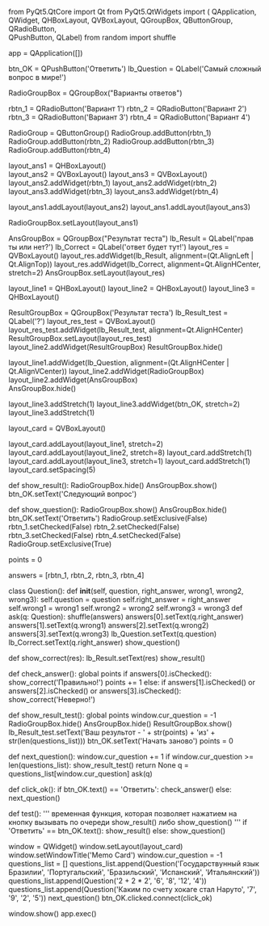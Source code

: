 from PyQt5.QtCore import Qt
from PyQt5.QtWidgets import (
        QApplication, QWidget, 
        QHBoxLayout, QVBoxLayout, 
        QGroupBox, QButtonGroup, QRadioButton,  
        QPushButton, QLabel)
from random import shuffle     
 
app = QApplication([])
 
btn_OK = QPushButton('Ответить') 
lb_Question = QLabel('Самый сложный вопрос в мире!') 
 
RadioGroupBox = QGroupBox("Варианты ответов")
 
rbtn_1 = QRadioButton('Вариант 1')
rbtn_2 = QRadioButton('Вариант 2')
rbtn_3 = QRadioButton('Вариант 3')
rbtn_4 = QRadioButton('Вариант 4')
 
RadioGroup = QButtonGroup() 
RadioGroup.addButton(rbtn_1)
RadioGroup.addButton(rbtn_2)
RadioGroup.addButton(rbtn_3)
RadioGroup.addButton(rbtn_4)
 
layout_ans1 = QHBoxLayout()   
layout_ans2 = QVBoxLayout()
layout_ans3 = QVBoxLayout()
layout_ans2.addWidget(rbtn_1) 
layout_ans2.addWidget(rbtn_2)
layout_ans3.addWidget(rbtn_3) 
layout_ans3.addWidget(rbtn_4)
 
layout_ans1.addLayout(layout_ans2)
layout_ans1.addLayout(layout_ans3)
 
RadioGroupBox.setLayout(layout_ans1)
 
AnsGroupBox = QGroupBox("Результат теста")
lb_Result = QLabel('прав ты или нет?') 
lb_Correct = QLabel('ответ будет тут!')
layout_res = QVBoxLayout()
layout_res.addWidget(lb_Result, alignment=(Qt.AlignLeft | Qt.AlignTop))
layout_res.addWidget(lb_Correct, alignment=Qt.AlignHCenter, stretch=2)
AnsGroupBox.setLayout(layout_res)

layout_line1 = QHBoxLayout() 
layout_line2 = QHBoxLayout() 
layout_line3 = QHBoxLayout() 

ResultGroupBox = QGroupBox('Результат теста')
lb_Result_test = QLabel('?')
layout_res_test = QVBoxLayout()
layout_res_test.addWidget(lb_Result_test, alignment=Qt.AlignHCenter)
ResultGroupBox.setLayout(layout_res_test)
layout_line2.addWidget(ResultGroupBox)
ResultGroupBox.hide()
 
layout_line1.addWidget(lb_Question, alignment=(Qt.AlignHCenter | Qt.AlignVCenter))
layout_line2.addWidget(RadioGroupBox)   
layout_line2.addWidget(AnsGroupBox)  
AnsGroupBox.hide()
 
layout_line3.addStretch(1)
layout_line3.addWidget(btn_OK, stretch=2)
layout_line3.addStretch(1)
 
layout_card = QVBoxLayout()
 
layout_card.addLayout(layout_line1, stretch=2)
layout_card.addLayout(layout_line2, stretch=8)
layout_card.addStretch(1)
layout_card.addLayout(layout_line3, stretch=1)
layout_card.addStretch(1)
layout_card.setSpacing(5)

def show_result():
    RadioGroupBox.hide()
    AnsGroupBox.show()
    btn_OK.setText('Следующий вопрос')
 
def show_question():
    RadioGroupBox.show()
    AnsGroupBox.hide()
    btn_OK.setText('Ответить')
    RadioGroup.setExclusive(False)
    rbtn_1.setChecked(False)
    rbtn_2.setChecked(False)
    rbtn_3.setChecked(False)
    rbtn_4.setChecked(False)
    RadioGroup.setExclusive(True)

points = 0

answers = [rbtn_1, rbtn_2, rbtn_3, rbtn_4]

class Question():
    def __init__(self, question, right_answer, wrong1, wrong2, wrong3):
        self.question = question
        self.right_answer = right_answer
        self.wrong1 = wrong1
        self.wrong2 = wrong2
        self.wrong3 = wrong3
def ask(q: Question):
    shuffle(answers)
    answers[0].setText(q.right_answer)
    answers[1].setText(q.wrong1)
    answers[2].setText(q.wrong2)
    answers[3].setText(q.wrong3)
    lb_Question.setText(q.question)
    lb_Correct.setText(q.right_answer)
    show_question()

def show_correct(res):
    lb_Result.setText(res)
    show_result()

def check_answer():
    global points
    if answers[0].isChecked():
        show_correct('Правильно!')
        points += 1
    else:
        if answers[1].isChecked() or answers[2].isChecked() or answers[3].isChecked():
            show_correct('Неверно!')

def show_result_test():
    global points
    window.cur_question = -1
    RadioGroupBox.hide()
    AnsGroupBox.hide()
    ResultGroupBox.show()
    lb_Result_test.setText('Ваш результот - ' + str(points) + 'из' + str(len(questions_list)))
    btn_OK.setText('Начать заново')
    points = 0


def next_question():
    window.cur_question += 1
    if window.cur_question >= len(questions_list):
        show_result_test()
        return None
    q = questions_list[window.cur_question]
    ask(q)

def click_ok():
    if btn_OK.text() == 'Ответить':
        check_answer()
    else:
        next_question()

def test():
    ''' временная функция, которая позволяет нажатием на кнопку вызывать по очереди
    show_result() либо show_question() '''
    if 'Ответить' == btn_OK.text():
        show_result()
    else:
        show_question()
 
window = QWidget()
window.setLayout(layout_card)
window.setWindowTitle('Memo Card')
window.cur_question = -1
questions_list = []
questions_list.append(Question('Государствунный язык Бразилии', 'Португальский', 'Бразильский', 'Испанский', 'Итальянский'))
questions_list.append(Question('2 + 2 * 2', '6', '8', '12', '4'))
questions_list.append(Question('Каким по счету хокаге стал Наруто', '7', '9', '2', '5'))
next_question()
btn_OK.clicked.connect(click_ok)

window.show()
app.exec()
